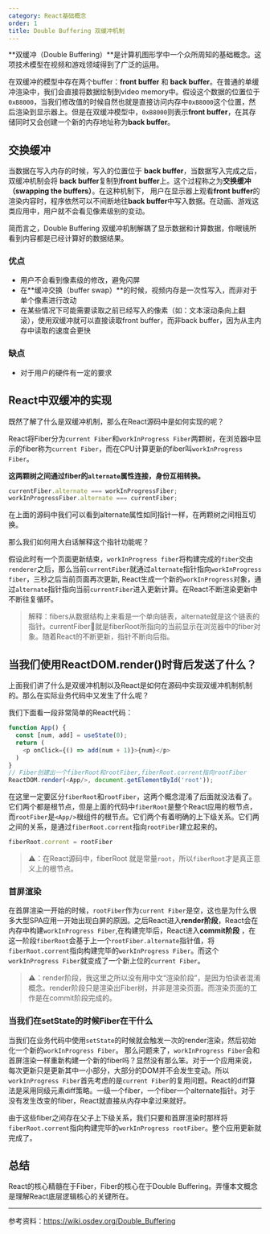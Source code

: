 ```yaml
---
category: React基础概念
order: 1
title: Double Buffering 双缓冲机制
---
```

**双缓冲（Double Buffering）**是计算机图形学中一个众所周知的基础概念。这项技术模型在视频和游戏领域得到了广泛的运用。

在双缓冲的模型中存在两个buffer：**front buffer** 和 **back buffer**。在普通的单缓冲渲染中，我们会直接将数据绘制到video memory中。假设这个数据的位置位于`0xB8000`，当我们修改值的时候自然也就是直接访问内存中`0xB8000`这个位置，然后渲染到显示器上。但是在双缓冲模型中，`0xB8000`则表示**front buffer**，在其存储同时又会创建一个新的内存地址称为**back buffer**。

## 交换缓冲

当数据在写入内存的时候，写入的位置位于 **back buffer**，当数据写入完成之后，双缓冲机制会将 **back buffer**复制到**front buffer**上。这个过程称之为**交换缓冲（swapping the buffers）**。在这种机制下，
用户在显示器上观看**front buffer**的渲染内容时，程序依然可以不间断地往**back buffer**中写入数据。在动画、游戏这类应用中，用户就不会看见像素级别的变动。

简而言之，Double Buffering 双缓冲机制解耦了显示数据和计算数据，你眼镜所看到内容都是已经计算好的数据结果。

### 优点

* 用户不会看到像素级的修改，避免闪屏
* 在**缓冲交换（buffer swap）**的时候，视频内存是一次性写入，而非对于单个像素进行改动
* 在某些情况下可能需要读取之前已经写入的像素（如：文本滚动条向上翻滚），使用双缓冲就可以直接读取front buffer，而非back buffer，因为从主内存中读取的速度会更快

### 缺点

* 对于用户的硬件有一定的要求

## React中双缓冲的实现

既然了解了什么是双缓冲机制，那么在React源码中是如何实现的呢？

React将Fiber分为`current Fiber`和`workInProgress Fiber`两颗树，在浏览器中显示的fiber称为`current Fiber`，而在CPU计算更新的fiber叫`workInProgress Fiber`。

**这两颗树之间通过fiber的`alternate`属性连接，身份互相转换。**

```js
currentFiber.alternate === workInProgressFiber;
workInProgressFiber.alternate === currentFiber;
```

在上面的源码中我们可以看到alternate属性如同指针一样，在两颗树之间相互切换。

那么我们如何用大白话解释这个指针功能呢？

假设此时有一个页面更新结束，`workInProgress fiber`将构建完成的`fiber`交由`renderer`之后，那么当前`currentFiber`就通过`alternate`指针指向`workInProgress fiber`，三秒之后当前页面再次更新,
React生成一个新的`workInProgress`对象，通过`alternate`指针指向当前`currentFiber`进入更新计算。在React不断渲染更新中不断往复循环。

> 解释：fibers从数据结构上来看是一个单向链表，alternate就是这个链表的指针。currentFiber就是fiberRoot所指向的当前显示在浏览器中的fiber对象。随着React的不断更新，指针不断向后指。

## 当我们使用ReactDOM.render()时背后发送了什么？

上面我们讲了什么是双缓冲机制以及React是如何在源码中实现双缓冲机制机制的。那么在实际业务代码中又发生了什么呢？

我们下面看一段非常简单的React代码：

```js
function App() {
  const [num, add] = useState(0);
  return (
    <p onClick={() => add(num + 1)}>{num}</p>
  )
}
// Fiber创建出一个fiberRoot和rootFiber,fiberRoot.corrent指向rootFiber
ReactDOM.render(<App/>, document.getElementById('root'));
```

在这里一定要区分`fiberRoot`和`rootFiber`，这两个概念混淆了后面就没法看了。它们两个都是根节点，但是上面的代码中`fiberRoot`是整个React应用的根节点，而`rootFiber`是`<App/>`根组件的根节点。它们两个有着明确的上下级关系。它们两之间的关系，是通过`fiberRoot.corrent`指向`rootFiber`建立起来的。

```js
fiberRoot.corrent = rootFiber
```

> ⚠️：在React源码中，fiberRoot 就是常量`root`，所以`fiberRoot`才是真正意义上的根节点。

### 首屏渲染

在首屏渲染一开始的时候，`rootFiber`作为`current Fiber`是空，这也是为什么很多大型SPA应用一开始出现白屏的原因。之后React进入**render阶段**，React会在内存中构建`workInProgress Fiber`,在构建完毕后，React进入**commit阶段** ，在这一阶段`fiberRoot`会基于上一个`rootFiber.alternate`指针值，将`fiberRoot.corrent`指向构建完毕的`workInProgress Fiber`。而这个`workInProgress Fiber`就变成了一个新上位的`current Fiber`。

> ⚠️：render阶段，我这里之所以没有用中文“渲染阶段”，是因为怕读者混淆概念。render阶段只是渲染出Fiber树，并非是渲染页面。而渲染页面的工作是在commit阶段完成的。


### 当我们在setState的时候Fiber在干什么

当我们在业务代码中使用`setState`的时候就会触发一次的render渲染，然后初始化一个新的`workInProgress Fiber`。 那么问题来了，`workInProgress Fiber`会和首屏渲染一样重新构建一个新的fiber吗？显然没有那么笨。对于一个应用来说，每次更新只是更新其中一小部分，大部分的DOM并不会发生变动。所以`workInProgress Fiber`首先考虑的是`current Fiber`的复用问题。React的diff算法是采用同级元素diff策略。一级一个fiber，一个fiber一个alternate指针。对于没有发生改变的fiber，React就直接从内存中拿过来就好。

由于这些fiber之间存在父子上下级关系，我们只要和首屏渲染时那样将`fiberRoot.corrent`指向构建完毕的`workInProgress rootFiber`。整个应用更新就完成了。

## 总结

React的核心精髓在于Fiber，Fiber的核心在于Double Buffering。弄懂本文概念是理解React底层逻辑核心的关键所在。

___________________

参考资料：https://wiki.osdev.org/Double_Buffering